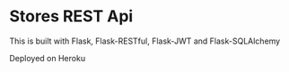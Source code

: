 # Stores REST Api

This is built with Flask, Flask-RESTful, Flask-JWT and Flask-SQLAlchemy

Deployed on Heroku
